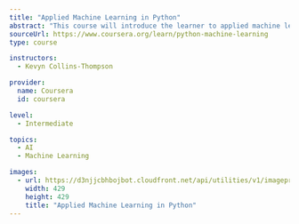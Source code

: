 ```yaml
---
title: "Applied Machine Learning in Python"
abstract: "This course will introduce the learner to applied machine learning, focusing more on the techniques and methods than on the statistics behind these methods. The course will start with a discussion of how machine learning is different than descriptive statistics, and introduce the scikit learn toolkit through a tutorial. The issue of dimensionality of data will be discussed, and the task of clustering data, as well as evaluating those clusters, will be tackled. Supervised approaches for creating predictive models will be described, and learners will be able to apply the scikit learn predictive modelling methods while understanding process issues related to data generalizability (e.g. cross validation, overfitting). The course will end with a look at more advanced techniques, such as building ensembles, and practical limitations of predictive models. By the end of this course, students will be able to identify the difference between a supervised (classification) and unsupervised (clustering) technique, identify which technique they need to apply for a particular dataset and need, engineer features to meet that need, and write python code to carry out an analysis."
sourceUrl: https://www.coursera.org/learn/python-machine-learning
type: course

instructors:
  - Kevyn Collins-Thompson

provider:
  name: Coursera
  id: coursera

level:
  - Intermediate

topics:
  - AI
  - Machine Learning

images:
  - url: https://d3njjcbhbojbot.cloudfront.net/api/utilities/v1/imageproxy/https://coursera-course-photos.s3.amazonaws.com/f8/d9a0901e1411e6b4be05fc1f155449/python_datascience_thumbnail_machinelearning_1x1.png?auto=format%2Ccompress&dpr=2&w=268
    width: 429
    height: 429
    title: "Applied Machine Learning in Python"
---
```

